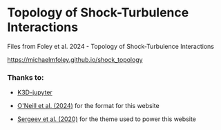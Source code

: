 # Topology of Shock-Turbulence Interactions
Files from Foley et al. 2024 - Topology of Shock-Turbulence Interactions

https://michaelmfoley.github.io/shock_topology

### Thanks to:

* [K3D-jupyter](https://k3d-jupyter.org) 

* [O'Neill et al. (2024)](https://github.com/theo-oneill/localbubble) for the format for this website

* [Sergeev et al. (2020)](https://github.com/dennissergeev/exoconvection-apj-2020/tree/master) for the theme used to power this website
